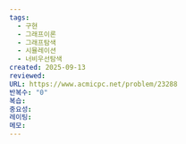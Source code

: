 ```yaml
---
tags:
  - 구현
  - 그래프이론
  - 그래프탐색
  - 시뮬레이션
  - 너비우선탐색
created: 2025-09-13
reviewed:
URL: https://www.acmicpc.net/problem/23288
반복수: "0"
복습:
중요성:
레이팅:
메모:
---
```

